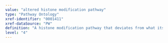 ```yaml
---
value: "altered histone modification pathway"
type: "Pathway Ontology"
xref-identifier: "0001411"
xref-dataSource: "PW"
definition: "A histone modification pathway that deviates from what its normal course should be. Mutations in the writer, reader or eraser categories of several types of histone modification have been implicated in various forms of cancer."
level: "4"
---
```

